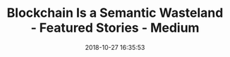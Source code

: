 ---
date: 2018-10-27 16:35:53
link:
  source: pocket
  source_url: https://getpocket.com
  text: Blockchain Is a Semantic Wasteland - Featured Stories - Medium
  url: https://medium.com/s/story/blockchain-is-a-semantic-wasteland-9450b6e5012
slug: blockchain-is-a-semantic-wasteland-featured-stories-medium
source: pocket
title: Blockchain Is a Semantic Wasteland - Featured Stories - Medium
---